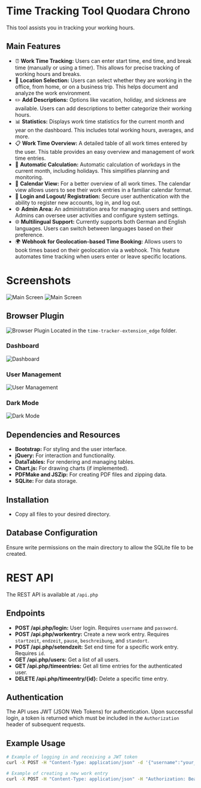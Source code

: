 # Time Tracking Tool Quodara Chrono

This tool assists you in tracking your working hours.

## Main Features

- ⏰ **Work Time Tracking:** Users can enter start time, end time, and break time (manually or using a timer). This allows for precise tracking of working hours and breaks.
- 📍 **Location Selection:** Users can select whether they are working in the office, from home, or on a business trip. This helps document and analyze the work environment.
- ✏️ **Add Descriptions:** Options like vacation, holiday, and sickness are available. Users can add descriptions to better categorize their working hours.
- 📊 **Statistics:** Displays work time statistics for the current month and year on the dashboard. This includes total working hours, averages, and more.
- 📋 **Work Time Overview:** A detailed table of all work times entered by the user. This table provides an easy overview and management of work time entries.
- 🧮 **Automatic Calculation:** Automatic calculation of workdays in the current month, including holidays. This simplifies planning and monitoring.
- 📅 **Calendar View:** For a better overview of all work times. The calendar view allows users to see their work entries in a familiar calendar format.
- 🔑 **Login and Logout/ Registration:** Secure user authentication with the ability to register new accounts, log in, and log out.
- ⚙️ **Admin Area:** An administration area for managing users and settings. Admins can oversee user activities and configure system settings.
- 🌐 **Multilingual Support:** Currently supports both German and English languages. Users can switch between languages based on their preference.
- 🌍 **Webhook for Geolocation-based Time Booking:** Allows users to book times based on their geolocation via a webhook. This feature automates time tracking when users enter or leave specific locations.

# Screenshots
![Main Screen](/assets/mainPage_Screenshot.png)
![Main Screen](/assets/mainPage_Screenshot2.png)

## Browser Plugin

![Browser Plugin](/assets/erweiterung_edge.png) 
Located in the `time-tracker-extension_edge` folder.

### Dashboard

![Dashboard](/assets/Dashboard_Screenshot.png)

### User Management

![User Management](/assets/user_management.png)

### Dark Mode

![Dark Mode](/assets/darkmode.png)



## Dependencies and Resources

- **Bootstrap:** For styling and the user interface.
- **jQuery:** For interaction and functionality.
- **DataTables:** For rendering and managing tables.
- **Chart.js:** For drawing charts (if implemented).
- **PDFMake and JSZip:** For creating PDF files and zipping data.
- **SQLite:** For data storage.

## Installation

- Copy all files to your desired directory.

## Database Configuration

Ensure write permissions on the main directory to allow the SQLite file to be created.

# REST API

The REST API is available at `/api.php`

## Endpoints

- **POST /api.php/login:** User login. Requires `username` and `password`.
- **POST /api.php/workentry:** Create a new work entry. Requires `startzeit`, `endzeit`, `pause`, `beschreibung`, and `standort`.
- **POST /api.php/setendzeit:** Set end time for a specific work entry. Requires `id`.
- **GET /api.php/users:** Get a list of all users.
- **GET /api.php/timeentries:** Get all time entries for the authenticated user.
- **DELETE /api.php/timeentry/{id}:** Delete a specific time entry.

## Authentication

The API uses JWT (JSON Web Tokens) for authentication. Upon successful login, a token is returned which must be included in the `Authorization` header of subsequent requests.

## Example Usage

```sh
# Example of logging in and receiving a JWT token
curl -X POST -H "Content-Type: application/json" -d '{"username":"your_username", "password":"your_password"}' https://yourdomain.com/api.php/login

# Example of creating a new work entry
curl -X POST -H "Content-Type: application/json" -H "Authorization: Bearer your_jwt_token" -d '{"startzeit":"2023-11-15T08:00:00", "endzeit":"2023-11-15T16:00:00", "pause":30, "beschreibung":"Project work", "standort":"Home Office"}' https://yourdomain.com/api.php/workentry
